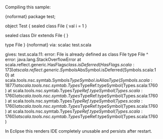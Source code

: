 Compiling this sample:


{noformat}
package test;

object Test {
  sealed class File {
	val i = 1
  }
 
  sealed class Dir extends File {
  }
  
  type File
}
{noformat}
via:
scalac test.scala

gives:
test.scala:11: error: File is already defined as class File
  type File
       ^
error: java.lang.StackOverflowError
	at scala.reflect.generic.HasFlags$class.isDeferred(HasFlags.scala:173)
	at scala.reflect.generic.Symbols$AbsSymbol.isDeferred(Symbols.scala:10)
	at scala.tools.nsc.symtab.Symbols$TypeSymbol.isAliasType(Symbols.scala:1877)
	at scala.tools.nsc.symtab.Types$TypeRef.typeSymbol(Types.scala:1760)
	at scala.tools.nsc.symtab.Types$TypeRef.typeSymbol(Types.scala:1760)
	at scala.tools.nsc.symtab.Types$TypeRef.typeSymbol(Types.scala:1760)
	at scala.tools.nsc.symtab.Types$TypeRef.typeSymbol(Types.scala:1760)
	at scala.tools.nsc.symtab.Types$TypeRef.typeSymbol(Types.scala:1760)
	at scala.tools.nsc.symtab.Types$TypeRef.typeSymbol(Types.scala:1760)
	at scala.tools.nsc.symtab.Types$TypeRef.typeSymbol(Types.scala:1760)

In Eclipse this renders IDE completely unusable and persists after restart.
